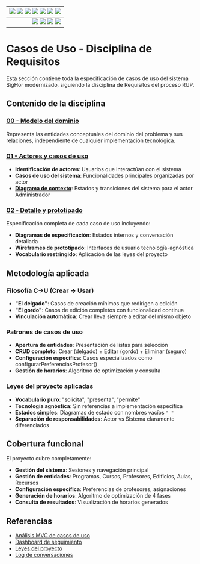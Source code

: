 <div align=right>
 
|[![](https://img.shields.io/badge/-Inicio-FFF?style=flat&logo=Emlakjet&logoColor=black)](../../README.md) [![](https://img.shields.io/badge/-RUP-FFF?style=flat&logo=Elsevier&logoColor=black)](../README.md) [![](https://img.shields.io/badge/-Modelo_del_dominio-FFF?style=flat&logo=freedesktop.org&logoColor=black)](00-modelo-del-dominio/modelo-dominio.md) [![](https://img.shields.io/badge/-Actores_&_Casos_de_Uso-FFF?style=flat&logo=crewunited&logoColor=black)](01-actores-casos-uso/actores-casos-uso.md) [![](https://img.shields.io/badge/-Diagrama_de_contexto-FFF?style=flat&logo=diagramsdotnet&logoColor=black)](01-actores-casos-uso/diagrama-contexto-administrador.md) [![](https://img.shields.io/badge/-Detalle_&_Prototipo-FFF?style=flat&logo=typeorm&logoColor=black)](02-detalle/README.md) [![](https://img.shields.io/badge/-Análisis-FFF?style=flat&logo=multisim&logoColor=black)](../01-analisis/casos-uso/README.md)|
|-:|
|[![](https://img.shields.io/badge/-Estado-FFF?style=flat&logo=greensock&logoColor=black)](../README.md) [![](https://img.shields.io/badge/-Propuesta_de_dashboard-FFF?style=flat&logo=composer&logoColor=black)](https://raw.githubusercontent.com/mmasias/pySigHor/main/images/RUP/99-seguimiento/diagrama-contexto-administrador.svg) [![](https://img.shields.io/badge/-Reflexiones-FFF?style=flat&logo=hootsuite&logoColor=black)](../../extraDocs/README.md) [![](https://img.shields.io/badge/-Log_de_conversación-FFF?style=flat&logo=gnometerminal&logoColor=black)](../../conversation-log.md)|

</div>

# Casos de Uso - Disciplina de Requisitos

Esta sección contiene toda la especificación de casos de uso del sistema SigHor modernizado, siguiendo la disciplina de Requisitos del proceso RUP.

## Contenido de la disciplina

### [00 - Modelo del dominio](00-modelo-del-dominio/modelo-dominio.md)
Representa las entidades conceptuales del dominio del problema y sus relaciones, independiente de cualquier implementación tecnológica.

### [01 - Actores y casos de uso](01-actores-casos-uso/actores-casos-uso.md)
- **Identificación de actores**: Usuarios que interactúan con el sistema
- **Casos de uso del sistema**: Funcionalidades principales organizadas por actor
- **[Diagrama de contexto](01-actores-casos-uso/diagrama-contexto-administrador.md)**: Estados y transiciones del sistema para el actor Administrador

### [02 - Detalle y prototipado](02-detalle/README.md)
Especificación completa de cada caso de uso incluyendo:
- **Diagramas de especificación**: Estados internos y conversación detallada
- **Wireframes de prototipado**: Interfaces de usuario tecnología-agnóstica
- **Vocabulario restringido**: Aplicación de las leyes del proyecto

## Metodología aplicada

### Filosofía C→U (Crear → Usar)
- **"El delgado"**: Casos de creación mínimos que redirigen a edición
- **"El gordo"**: Casos de edición completos con funcionalidad continua
- **Vinculación automática**: Crear lleva siempre a editar del mismo objeto

### Patrones de casos de uso
- **Apertura de entidades**: Presentación de listas para selección
- **CRUD completo**: Crear (delgado) + Editar (gordo) + Eliminar (seguro)
- **Configuración específica**: Casos especializados como configurarPreferenciasProfesor()
- **Gestión de horarios**: Algoritmo de optimización y consulta

### Leyes del proyecto aplicadas
- **Vocabulario puro**: "solicita", "presenta", "permite"
- **Tecnología agnóstica**: Sin referencias a implementación específica
- **Estados simples**: Diagramas de estado con nombres vacíos `" "`
- **Separación de responsabilidades**: Actor vs Sistema claramente diferenciados

## Cobertura funcional

El proyecto cubre completamente:
- **Gestión del sistema**: Sesiones y navegación principal
- **Gestión de entidades**: Programas, Cursos, Profesores, Edificios, Aulas, Recursos
- **Configuración específica**: Preferencias de profesores, asignaciones
- **Generación de horarios**: Algoritmo de optimización de 4 fases
- **Consulta de resultados**: Visualización de horarios generados

## Referencias

- [Análisis MVC de casos de uso](../01-analisis/casos-uso/README.md)
- [Dashboard de seguimiento](../99-seguimiento/README.md)
- [Leyes del proyecto](../../extraDocs/999-leyes-proyecto/)
- [Log de conversaciones](../../conversation-log.md)